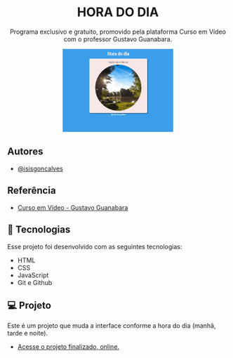 
<h1 align="center"> HORA DO DIA </h1>

<p align="center">
Programa exclusivo e gratuito, promovido pela plataforma Curso em Vídeo com o professor Gustavo Guanabara.
</p>

<p align="center">
<img src="./images/img-git.gif" alt="" width="50%">
</p> 


## Autores

- [@isisgoncalves](https://www.github.com/isisgoncalves)

## Referência

 - [Curso em Vídeo - Gustavo Guanabara](https://www.cursoemvideo.com/)

## 🚀 Tecnologias

Esse projeto foi desenvolvido com as seguintes tecnologias:

- HTML
- CSS
- JavaScript
- Git e Github

## 💻 Projeto

Este é um projeto que muda a interface conforme a hora do dia (manhã, tarde e noite).

- [Acesse o projeto finalizado, online.](https://isisgoncalves.github.io/Hora_do_dia/)

